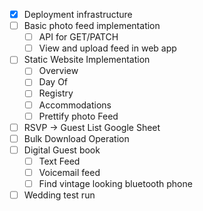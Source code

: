 - [x] Deployment infrastructure
- [ ] Basic photo feed implementation
  - [ ] API for GET/PATCH
  - [ ] View and upload feed in web app
- [ ] Static Website Implementation
  - [ ] Overview
  - [ ] Day Of
  - [ ] Registry
  - [ ] Accommodations
  - [ ] Prettify photo Feed
- [ ] RSVP -> Guest List Google Sheet
- [ ] Bulk Download Operation
- [ ] Digital Guest book
  - [ ] Text Feed
  - [ ] Voicemail feed
  - [ ] Find vintage looking bluetooth phone
- [ ] Wedding test run
